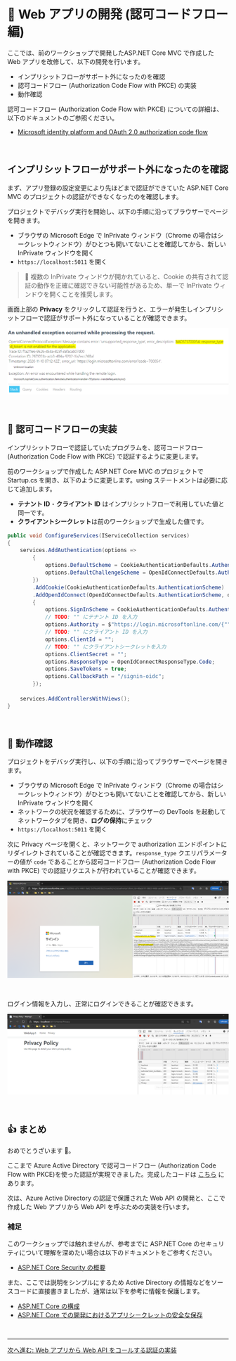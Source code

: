 # 🚀 Web アプリの開発 (認可コードフロー編)

ここでは、前のワークショップで開発した<span>ASP</span>.NET Core MVC で作成した Web アプリを改修して、以下の開発を行います。

- インプリシットフローがサポート外になったのを確認
- 認可コードフロー (Authorization Code Flow with PKCE) の実装
- 動作確認

認可コードフロー (Authorization Code Flow with PKCE) についての詳細は、以下のドキュメントのご参照ください。

- [Microsoft identity platform and OAuth 2.0 authorization code flow](https://docs.microsoft.com/ja-jp/azure/active-directory/develop/v2-oauth2-auth-code-flow)

<br>

## インプリシットフローがサポート外になったのを確認

まず、アプリ登録の設定変更により先ほどまで認証ができていた <span>ASP</span>.NET Core MVC のプロジェクトの認証ができなくなったのを確認します。

プロジェクトでデバッグ実行を開始し、以下の手順に沿ってブラウザーでページを開きます。

- ブラウザの Microsoft Edge で InPrivate ウィンドウ（Chrome の場合はシークレットウィンドウ）がひとつも開いてないことを確認してから、新しい InPrivate ウィンドウを開く
- `https://localhost:5011` を開く


> 🔎 複数の InPrivate ウィンドウが開かれていると、Cookie の共有されて認証の動作を正確に確認できない可能性があるため、単一で InPrivate ウィンドウを開くことを推奨します。

画面上部の **Privacy** をクリックして認証を行うと、エラーが発生しインプリシットフローで認証がサポート外になっていることが確認できます。

![image](./images/02_01.png)

<br>

## 📜 認可コードフローの実装

インプリシットフローで認証していたプログラムを、認可コードフロー (Authorization Code Flow with PKCE) で認証するように変更します。

前のワークショップで作成した <span>ASP</span>.NET Core MVC のプロジェクトで Startup.cs を開き、以下のように変更します。using ステートメントは必要に応じて追加します。

- **テナント ID**・**クライアント ID** はインプリシットフローで利用していた値と同一です。
- **クライアントシークレット**は前のワークショップで生成した値です。

```cs
public void ConfigureServices(IServiceCollection services)
{
    services.AddAuthentication(options =>
        {
            options.DefaultScheme = CookieAuthenticationDefaults.AuthenticationScheme;
            options.DefaultChallengeScheme = OpenIdConnectDefaults.AuthenticationScheme;
        })
        .AddCookie(CookieAuthenticationDefaults.AuthenticationScheme)
        .AddOpenIdConnect(OpenIdConnectDefaults.AuthenticationScheme, options =>
        {
            options.SignInScheme = CookieAuthenticationDefaults.AuthenticationScheme;
            // TODO: "" にテナント ID を入力
            options.Authority = $"https://login.microsoftonline.com/{""}/v2.0";
            // TODO: "" にクライアント ID を入力
            options.ClientId = "";
            // TODO: "" にクライアントシークレットを入力
            options.ClientSecret = "";
            options.ResponseType = OpenIdConnectResponseType.Code;
            options.SaveTokens = true;
            options.CallbackPath = "/signin-oidc";
        });

    services.AddControllersWithViews();
}
```

<br>

## 📜 動作確認

プロジェクトをデバッグ実行し、以下の手順に沿ってブラウザーでページを開きます。

- ブラウザの Microsoft Edge で InPrivate ウィンドウ（Chrome の場合はシークレットウィンドウ）がひとつも開いてないことを確認してから、新しい InPrivate ウィンドウを開く
- ネットワークの状況を確認するために、ブラウザーの DevTools を起動してネットワークタブを開き、**ログの保持**にチェック
- `https://localhost:5011` を開く

次に Privacy ページを開くと、ネットワークで authorization エンドポイントにリダイレクトされていることが確認できます。`response_type` クエリパラメーターの値が `code` であることから認可コードフロー (Authorization Code Flow with PKCE) での認証リクエストが行われていることが確認できます。

![image](./images/02_02.png)

<br>

ログイン情報を入力し、正常にログインできることが確認できます。

![image](./images/02_03.png)

<br>

## 👍 まとめ

おめでとうざいます 🎉。

ここまで Azure Active Directory で認可コードフロー (Authorization Code Flow with PKCE)を使った認証が実現できました。完成したコードは [こちら](./src) にあります。

次は、Azure Active Directory の認証で保護された Web API の開発と、ここで作成した Web アプリから Web API を呼ぶための実装を行います。

### 補足

このワークショップでは触れませんが、参考までに <span>ASP</span>.NET Core のセキュリティについて理解を深めたい場合は以下のドキュメントをご参考ください。

- [ASP.NET Core Security の概要](https://docs.microsoft.com/ja-jp/aspnet/core/security/?view=aspnetcore-3.1)

また、ここでは説明をシンプルにするため Active Directory の情報などをソースコードに直接書きましたが、通常は以下を参考に情報を保護します。

- [ASP.NET Core の構成](https://docs.microsoft.com/ja-jp/aspnet/core/fundamentals/configuration/?view=aspnetcore-5.0)
- [ASP.NET Core での開発におけるアプリシークレットの安全な保存](https://docs.microsoft.com/ja-jp/aspnet/core/security/app-secrets?view=aspnetcore-5.0&tabs=windows)

<br>

---

[次へ進む: Web アプリから Web API をコールする認証の実装](../5-2-3_webapp-webapi/0_README.md)
